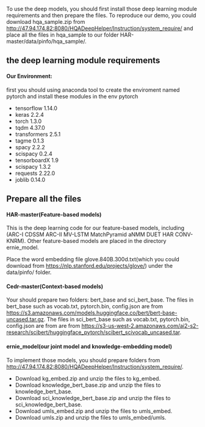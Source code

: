 To use the deep models, you should first install those deep learning module requirements and then prepare the files. To reproduce our demo, you could download hqa_sample.zip from http://47.94.174.82:8080/HQADeepHelper/Instruction/system_require/ and place all the files in hqa_sample to our folder HAR-master/data/pinfo/hqa_sample/.

##  the deep learning module requirements

####    Our Environment: 
first you should using anaconda tool to create the enviroment named pytorch and install these modules in the env pytorch

*   tensorflow  1.14.0
*   keras   2.2.4
*   torch   1.3.0
*   tqdm    4.37.0
*   transformers    2.5.1
*   tagme   0.1.3
*   spacy   2.2.2
*   scispacy    0.2.4
*   tensorboardX    1.9
*   scispacy    1.3.2
*   requests    2.22.0
*   joblib 0.14.0

##  Prepare all the files
####    HAR-master(Feature-based models)
This is the deep learning code for our feature-based models, including (ARC-I CDSSM ARC-II MV-LSTM MatchPyramid aNMM DUET HAR CONV-KNRM). Other feature-based models are placed in the directory ernie_model.

Place the word embedding file glove.840B.300d.txt(which you could download from <https://nlp.stanford.edu/projects/glove/>) under the data/pinfo/ folder.


####    Cedr-master(Context-based models)
Your should prepare two folders: bert_base and sci_bert_base. The files in bert_base such as vocab.txt, pytorch.bin, config.json are from <https://s3.amazonaws.com/models.huggingface.co/bert/bert-base-uncased.tar.gz>. The files in sci_bert_base such as vocab.txt, pytorch.bin, config.json are from are from  <https://s3-us-west-2.amazonaws.com/ai2-s2-research/scibert/huggingface_pytorch/scibert_scivocab_uncased.tar>.

####    ernie_model(our joint model and knowledge-embedding model)
To implement those models, you should prepare folders from <http://47.94.174.82:8080/HQADeepHelper/Instruction/system_require/>.


*   Download kg_embed.zip and unzip the files to kg_embed. 
*   Download knowledge_bert_base.zip and unzip the files to knowledge_bert_base.
*   Download sci_knowledge_bert_base.zip and unzip the files to sci_knowledge_bert_base.
*   Download umls_embed.zip and unzip the files to umls_embed.
*   Download umls.zip and unzip the files to umls_embed/umls.







